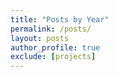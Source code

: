 ```yaml
---
title: "Posts by Year"
permalink: /posts/
layout: posts
author_profile: true
exclude: [projects]
---
```

